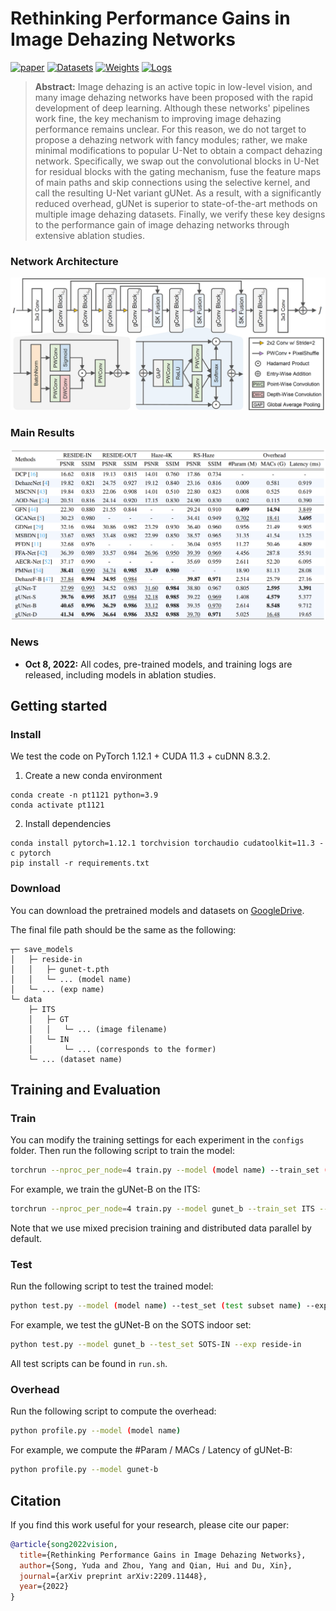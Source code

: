 # Rethinking Performance Gains in Image Dehazing Networks

[![paper](https://img.shields.io/badge/arXiv-Paper-<COLOR>.svg)](https://arxiv.org/abs/2209.11448)
[![Datasets](https://img.shields.io/badge/GoogleDrive-Datasets-red)](https://drive.google.com/drive/folders/1SwxS-t0zOsV6yrATEk54sGG5ntMyM6CH?usp=sharing) 
[![Weights](https://img.shields.io/badge/GoogleDrive-Weights-yellow)](https://drive.google.com/drive/folders/1JZZONxfTTxOi4szFVPTfWewo6mfs7afU?usp=sharing)
[![Logs](https://img.shields.io/badge/GoogleDrive-Logs-blue)](https://drive.google.com/drive/folders/1mAFXqGUbmvUT4plFoBlnxBb9nnCGvsh0?usp=sharing)

> **Abstract:** 
Image dehazing is an active topic in low-level vision, and many image dehazing networks have been proposed with the rapid development of deep learning.
Although these networks' pipelines work fine, the key mechanism to improving image dehazing performance remains unclear.
For this reason, we do not target to propose a dehazing network with fancy modules; rather, we make minimal modifications to popular U-Net to obtain a compact dehazing network.
Specifically, we swap out the convolutional blocks in U-Net for residual blocks with the gating mechanism, fuse the feature maps of main paths and skip connections using the selective kernel, and call the resulting U-Net variant gUNet.
As a result, with a significantly reduced overhead, gUNet is superior to state-of-the-art methods on multiple image dehazing datasets.
Finally, we verify these key designs to the performance gain of image dehazing networks through extensive ablation studies.

### Network Architecture

![Architecture](figs/arch.png)

### Main Results

![Performance](figs/results.png)

### News

- **Oct 8, 2022:** All codes, pre-trained models, and training logs are released, including models in ablation studies.

## Getting started

### Install

We test the code on PyTorch 1.12.1 + CUDA 11.3 + cuDNN 8.3.2.

1. Create a new conda environment
```
conda create -n pt1121 python=3.9
conda activate pt1121
```

2. Install dependencies
```
conda install pytorch=1.12.1 torchvision torchaudio cudatoolkit=11.3 -c pytorch
pip install -r requirements.txt
```

### Download

You can download the pretrained models and datasets on [GoogleDrive](https://drive.google.com/drive/folders/1GeiMvMMn9BoH6x6YabRrimA1LIDakbWb?usp=sharing).

The final file path should be the same as the following:

```
┬─ save_models
│   ├─ reside-in
│   │   ├─ gunet-t.pth
│   │   └─ ... (model name)
│   └─ ... (exp name)
└─ data
    ├─ ITS
    │   ├─ GT
    │   │   └─ ... (image filename)
    │   └─ IN
    │       └─ ... (corresponds to the former)
    └─ ... (dataset name)
```

## Training and Evaluation

### Train

You can modify the training settings for each experiment in the `configs` folder.
Then run the following script to train the model:

```sh
torchrun --nproc_per_node=4 train.py --model (model name) --train_set (train subset name) --val_set (valid subset name) --exp (exp name) --use_mp --use_ddp
```

For example, we train the gUNet-B on the ITS:

```sh
torchrun --nproc_per_node=4 train.py --model gunet_b --train_set ITS --val_set SOTS-IN --exp reside-in --use_mp --use_ddp
```

Note that we use mixed precision training and distributed data parallel by default.

### Test

Run the following script to test the trained model:

```sh
python test.py --model (model name) --test_set (test subset name) --exp (exp name)
```

For example, we test the gUNet-B on the SOTS indoor set:

```sh
python test.py --model gunet_b --test_set SOTS-IN --exp reside-in
```

All test scripts can be found in `run.sh`.

### Overhead

Run the following script to compute the overhead:

```sh
python profile.py --model (model name)
```

For example, we compute the #Param / MACs / Latency of gUNet-B:

```sh
python profile.py --model gunet-b
```

## Citation

If you find this work useful for your research, please cite our paper:

```bibtex
@article{song2022vision,
  title={Rethinking Performance Gains in Image Dehazing Networks},
  author={Song, Yuda and Zhou, Yang and Qian, Hui and Du, Xin},
  journal={arXiv preprint arXiv:2209.11448},
  year={2022}
}
```
